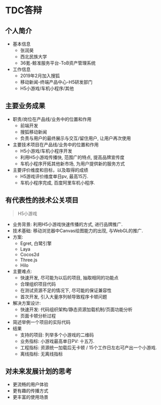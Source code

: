 # TDC答辩

## 个人简介

* 基本信息
  * 张润昊
  * 西北民族大学
  * 36氪-鲸准服务平台-ToB资产管理系统
* 工作信息
  * 2019年2月加入搜狐
  * 移动新闻-终端产品中心-H5研发部门
  * H5小游戏/车机小程序/其他

## 主要业务成果

* 职责/岗位在产品线/业务中的位置和作用
  * 前端开发
  * 搜狐移动新闻
  * 负责与用户的最终展示与交互/留住用户, 让用户再次使用
* 主要技术项目在产品线/业务中的位置和作用
  * H5小游戏/车机小程序开发
  * 利用H5小游戏传播快, 范围广的特点, 提高品牌宣传度
  * 车机小程序开拓其他新市场, 为用户提供新的服务方式
* 主要评价维度和目标，以及取得的成绩
  * H5游戏评价维度单日pv, 最高15万.
  * 车机小程序完成, 百度阿里车机小程序.

## 有代表性的技术公关项目

> H5小游戏

* 业务背景: 利用H5小游戏快速传播的方式, 进行品牌推广.
* 技术基础: 移动浏览器中Canvas绘图能力的出现, 与WebGL的推广.
* 方案:
  * Egret, 白鹭引擎
  * Laya
  * Cocos2d
  * Three.js
  * Hilo
* 主要难点:
  * 快速开发, 尽可能为以后的项目, 抽取相同的功能点
  * 合理组织项目代码
  * 在测试资源不足的情况下, 尽可能的保证兼容性
  * 首次开发, 引入大量序列帧导致程序卡顿问题
* 解决方案设计:
  * 快速开发: 代码组织架构/静态资源加载机制/页面功能分析
  * 页面卡顿分析过程
* 简述举例一个项目的实际代码
* 结果
  * 支持的项目: 列举多个小游戏的二维码
  * 业务指标: 小游戏最高单日PV: 十五万.
  * 工程指标: 资源统一加载后无卡顿 / 15个工作日左右可产出一个小游戏.
  * 离线指标: 无离线指标

## 对未来发展计划的思考

* 更流畅的用户体验
* 更有趣的传播方式
* 更丰富的使用场景
